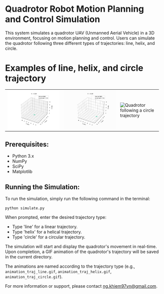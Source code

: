 Quadrotor Robot Motion Planning and Control Simulation
======================================================

This system simulates a quadrotor UAV (Unmanned Aerial Vehicle) in a 3D environment, focusing on motion planning and control. Users can simulate the quadrotor following three different types of trajectories: line, helix, and circle.

# Examples of line, helix, and circle trajectory

<table>
  <tr>
    <td><img src="animation_traj_line.gif" alt="Quadrotor following a line trajectory" title="Quadrotor following a line trajectory"/></td>
    <td><img src="animation_traj_helix.gif" alt="Quadrotor following a helix trajectory" title="Quadrotor following a helix trajectory"/></td>
    <td><img src="animation_traj_circle.gif" alt="Quadrotor following a circle trajectory" title="Quadrotor following a circle trajectory"/></td>
  </tr>
</table>


Prerequisites:
---------------
- Python 3.x
- NumPy
- SciPy
- Matplotlib

Running the Simulation:
------------------------
To run the simulation, simply run the following command in the terminal:

```
python simulate.py
```
When prompted, enter the desired trajectory type:
- Type 'line' for a linear trajectory.
- Type 'helix' for a helical trajectory.
- Type 'circle' for a circular trajectory.

The simulation will start and display the quadrotor's movement in real-time. Upon completion, a GIF animation of the quadrotor's trajectory will be saved in the current directory.

The animations are named according to the trajectory type (e.g., `animation_traj_line.gif`, `animation_traj_helix.gif`, `animation_traj_circle.gif`).

For more information or support, please contact ng.khiem97vn@gmail.com.